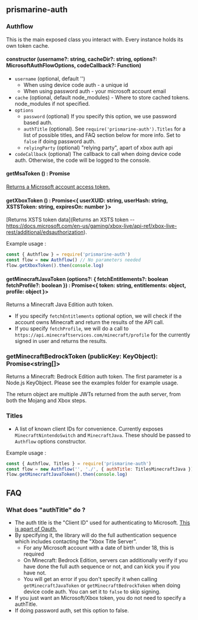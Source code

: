 ## prismarine-auth

### Authflow

This is the main exposed class you interact with. Every instance holds its own token cache.

#### constructor (username?: string, cacheDir?: string, options?: MicrosoftAuthFlowOptions, codeCallback?: Function)

* `username` (optional, default '')
  * When using device code auth - a unique id
  * When using password auth - your microsoft account email
* `cache` (optional, default node_modules) - Where to store cached tokens. node_modules if not specified.
* `options`
  * `password` (optional) If you specify this option, we use password based auth.
  * `authTitle` (optional). See `require('prismarine-auth').Titles` for a list of possible titles, and FAQ section below for more info. Set to `false` if doing password auth.
  * `relyingParty` (optional) "relying party", apart of xbox auth api
* `codeCallback` (optional) The callback to call when doing device code auth. Otherwise, the code will be logged to the console.

#### getMsaToken () : Promise<string>

[Returns a Microsoft account access token.](https://docs.microsoft.com/en-us/azure/active-directory/develop/access-tokens)

#### getXboxToken () : Promise<{ userXUID: string, userHash: string, XSTSToken: string, expiresOn: number }>

[Returns XSTS token data](Returns an XSTS token -- https://docs.microsoft.com/en-us/gaming/xbox-live/api-ref/xbox-live-rest/additional/edsauthorization).

Example usage :
```js
const { Authflow } = require('prismarine-auth')
const flow = new Authflow() // No parameters needed
flow.getXboxToken().then(console.log)
``````

#### getMinecraftJavaToken (options?: { fetchEntitlements?: boolean fetchProfile?: boolean }) : Promise<{ token: string, entitlements: object, profile: object }>

Returns a Minecraft Java Edition auth token. 
* If you specify `fetchEntitlements` optional option, we will check if the account owns Minecraft and return the results of the API call.
* If you specify `fetchProfile`, we will do a call to `https://api.minecraftservices.com/minecraft/profile` for the currently signed in user and returns the results.

### getMinecraftBedrockToken (publicKey: KeyObject): Promise<string[]>

Returns a Minecraft: Bedrock Edition auth token. The first parameter is a Node.js KeyObject. Please see the examples folder for example usage.

The return object are multiple JWTs returned from the auth server, from both the Mojang and Xbox steps.

### Titles

* A list of known client IDs for convenience. Currently exposes `MinecraftNintendoSwitch` and `MinecraftJava`. These should be passed to `Authflow` options constructor.

Example usage :
```js
const { Authflow, Titles } = require('prismarine-auth')
const flow = new Authflow('', './', { authTitle: TitlesMinecraftJava })
flow.getMinecraftJavaToken().then(console.log)
```

## FAQ

### What does "authTitle" do ?

* The auth title is the "Client ID" used for authenticating to Microsoft. [This is apart of Oauth.](https://docs.microsoft.com/en-us/azure/active-directory/develop/v2-oauth2-client-creds-grant-flow)
* By specifying it, the library will do the full authentication sequence which includes contacting the "Xbox Title Server".
  * For any Microsoft account with a date of birth under 18, this is required
  * On Minecraft: Bedrock Edition, servers can additionally verify if you have done the full auth sequence or not, and can kick you if you have not.
  * You will get an error if you don't specify it when calling `getMinecraftJavaToken` or `getMinecraftBedrockToken` when doing device code auth. You can set it to `false` to skip signing.
* If you just want an Microsoft/Xbox token, you do not need to specify a authTitle.
* If doing password auth, set this option to false.